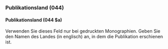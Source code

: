 ### Publikationsland (044)  

#### Publikationsland (044 $a)  
Verwenden Sie dieses Feld nur bei gedruckten Monographien. Geben Sie den Namen des Landes (in englisch) an, in dem die Publikation erschienen ist.

